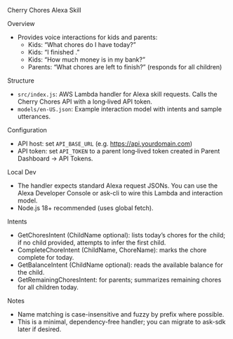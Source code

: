 Cherry Chores Alexa Skill

Overview
- Provides voice interactions for kids and parents:
  - Kids: “What chores do I have today?”
  - Kids: “I finished <chore>.”
  - Kids: “How much money is in my bank?”
  - Parents: “What chores are left to finish?” (responds for all children)

Structure
- `src/index.js`: AWS Lambda handler for Alexa skill requests. Calls the Cherry Chores API with a long‑lived API token.
- `models/en-US.json`: Example interaction model with intents and sample utterances.

Configuration
- API host: set `API_BASE_URL` (e.g. https://api.yourdomain.com)
- API token: set `API_TOKEN` to a parent long‑lived token created in Parent Dashboard → API Tokens.

Local Dev
- The handler expects standard Alexa request JSONs. You can use the Alexa Developer Console or ask-cli to wire this Lambda and interaction model.
- Node.js 18+ recommended (uses global fetch).

Intents
- GetChoresIntent (ChildName optional): lists today’s chores for the child; if no child provided, attempts to infer the first child.
- CompleteChoreIntent (ChildName, ChoreName): marks the chore complete for today.
- GetBalanceIntent (ChildName optional): reads the available balance for the child.
- GetRemainingChoresIntent: for parents; summarizes remaining chores for all children today.

Notes
- Name matching is case-insensitive and fuzzy by prefix where possible.
- This is a minimal, dependency-free handler; you can migrate to ask-sdk later if desired.

